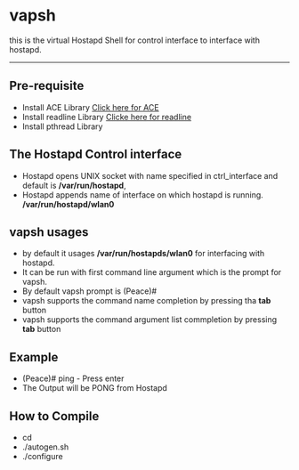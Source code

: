 # vapsh
this is the virtual Hostapd Shell for control interface to interface with hostapd.
___
## Pre-requisite
- Install ACE Library [Click here for ACE](http://download.dre.vanderbilt.edu/)
- Install readline Library [Clicke here for readline](https://ftp.gnu.org/gnu/readline/)
- Install pthread Library
## The Hostapd Control interface
 - Hostapd opens UNIX socket with name specified in ctrl_interface and default is **/var/run/hostapd**, 
 - Hostapd appends name of interface on which hostapd is running. **/var/run/hostapd/wlan0**
 ## vapsh usages 
 - by default it usages **/var/run/hostapds/wlan0** for interfacing with hostapd.
 - It can be run with first command line argument which is the prompt for vapsh.
 - By default vapsh prompt is (Peace)# 
 - vapsh supports the command name completion by pressing tha **tab** button
 - vapsh supports the command argument list commpletion by pressing **tab** button
## Example
 - (Peace)# ping - Press enter
 - The Output will be PONG from Hostapd

## How to Compile
 - cd <vapsh>
 - ./autogen.sh
 - ./configure

